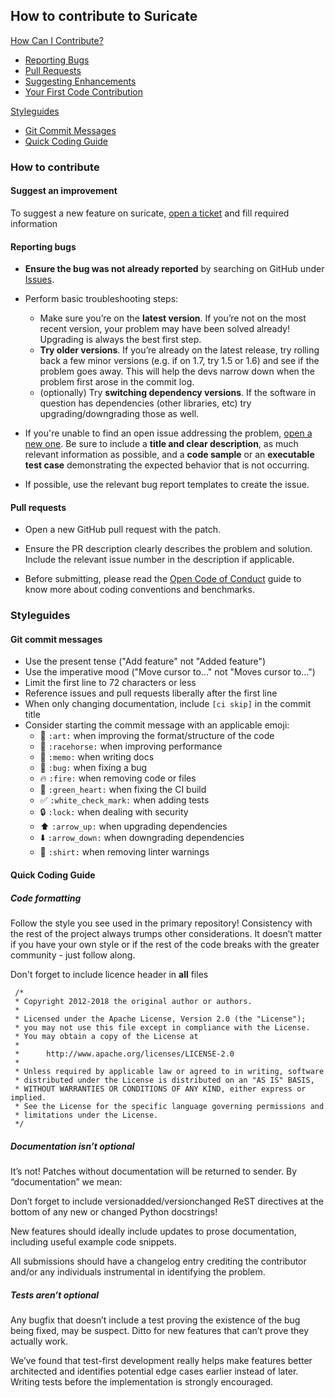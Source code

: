 ## How to contribute to Suricate

[How Can I Contribute?](#how-to-contribute)

- [Reporting Bugs](#reporting-bugs)
- [Pull Requests](#pull-requests)
- [Suggesting Enhancements](#suggesting-enhancements)
- [Your First Code Contribution](#your-first-code-contribution)

[Styleguides](#styleguides)

- [Git Commit Messages](#git-commit-messages)
- [Quick Coding Guide](#quick-coding-guide)

### How to contribute

#### Suggest an improvement

To suggest a new feature on suricate, [open a ticket](https://github.com/michelin/suricate/issues/new?template=improvement.md) and fill required information

#### Reporting bugs

- **Ensure the bug was not already reported** by searching on GitHub under [Issues](https://github.com/michelin/suricate/issues).

- Perform basic troubleshooting steps:

  - Make sure you’re on the **latest version**. If you’re not on the most recent version, your problem may have been solved already! Upgrading is always the best first step.
  - **Try older versions**. If you’re already on the latest release, try rolling back a few minor versions (e.g. if on 1.7, try 1.5 or 1.6) and see if the problem goes away. This will help the devs narrow down when the problem first arose in the commit log.
  - (optionally) Try **switching dependency versions**. If the software in question has dependencies (other libraries, etc) try upgrading/downgrading those as well.

- If you're unable to find an open issue addressing the problem, [open a new one](https://github.com/michelin/suricate/issues/new?template=bug.md). Be sure to include a **title and clear description**, as much relevant information as possible, and a **code sample** or an **executable test case** demonstrating the expected behavior that is not occurring.

- If possible, use the relevant bug report templates to create the issue.

#### Pull requests

- Open a new GitHub pull request with the patch.

- Ensure the PR description clearly describes the problem and solution. Include the relevant issue number in the description if applicable.

- Before submitting, please read the [Open Code of Conduct](http://todogroup.org/opencodeofconduct/) guide to know more about coding conventions and benchmarks.

### Styleguides

#### Git commit messages

- Use the present tense ("Add feature" not "Added feature")
- Use the imperative mood ("Move cursor to..." not "Moves cursor to...")
- Limit the first line to 72 characters or less
- Reference issues and pull requests liberally after the first line
- When only changing documentation, include `[ci skip]` in the commit title
- Consider starting the commit message with an applicable emoji:
  - :art: `:art:` when improving the format/structure of the code
  - :racehorse: `:racehorse:` when improving performance
  - :memo: `:memo:` when writing docs
  - :bug: `:bug:` when fixing a bug
  - :fire: `:fire:` when removing code or files
  - :green_heart: `:green_heart:` when fixing the CI build
  - :white_check_mark: `:white_check_mark:` when adding tests
  - :lock: `:lock:` when dealing with security
  - :arrow_up: `:arrow_up:` when upgrading dependencies
  - :arrow_down: `:arrow_down:` when downgrading dependencies
  - :shirt: `:shirt:` when removing linter warnings

#### Quick Coding Guide

##### Code formatting

Follow the style you see used in the primary repository! Consistency with the rest of the project always trumps other considerations. It doesn’t matter if you have your own style or if the rest of the code breaks with the greater community - just follow along.

Don't forget to include licence header in **all** files

```
 /*
 * Copyright 2012-2018 the original author or authors.
 *
 * Licensed under the Apache License, Version 2.0 (the "License");
 * you may not use this file except in compliance with the License.
 * You may obtain a copy of the License at
 *
 *      http://www.apache.org/licenses/LICENSE-2.0
 *
 * Unless required by applicable law or agreed to in writing, software
 * distributed under the License is distributed on an "AS IS" BASIS,
 * WITHOUT WARRANTIES OR CONDITIONS OF ANY KIND, either express or implied.
 * See the License for the specific language governing permissions and
 * limitations under the License.
 */
```

##### Documentation isn’t optional

It’s not! Patches without documentation will be returned to sender. By “documentation” we mean:

Don’t forget to include versionadded/versionchanged ReST directives at the bottom of any new or changed Python docstrings!

New features should ideally include updates to prose documentation, including useful example code snippets.

All submissions should have a changelog entry crediting the contributor and/or any individuals instrumental in identifying the problem.

##### Tests aren’t optional

Any bugfix that doesn’t include a test proving the existence of the bug being fixed, may be suspect. Ditto for new features that can’t prove they actually work.

We’ve found that test-first development really helps make features better architected and identifies potential edge cases earlier instead of later. Writing tests before the implementation is strongly encouraged.
